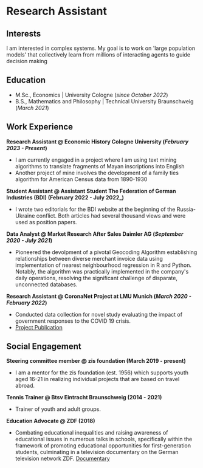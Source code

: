 # Research Assistant

## Interests
I am interested in complex systems. My goal is to work on 'large population models' that collectively learn from millions of interacting agents to guide decision making

## Education							       		
- M.Sc., Economics	| University Cologne (_since October 2022_)         		
- B.S., Mathematics and Philosophy | Technical University Braunschweig (_March 2021_)

## Work Experience

**Research Assistant @ Economic History Cologne University (_February 2023 - Present_)**
- I am currently engaged in a project where I am using text mining algorithms to translate fragments of Mayan inscriptions into English
- Another project of mine involves the development of a family ties algorithm for American Census data from 1890-1930

**Student Assistant @ Assistant Student The Federation of German Industries (BDI) (February 2022 - July 2022_)**
- I wrote two editorials for the BDI website at the beginning of the Russia-Ukraine conflict. Both articles had several thousand views and were used as position papers. 

**Data Analyst @ Market Research After Sales Daimler AG (_September 2020 - July 2021_)**
- Pioneered the devolpment of a pivotal Geocoding Algorithm establishing relationships between diverse merchant invoice data using implementation of nearest neighbourhood regression in R and Python. Notably, the algorithm was practically implemented in the company's daily operations, resolving the significant challenge of disparate, unconnected databases. 
  

**Research Assistant @ CoronaNet Project at LMU Munich (_March 2020 - February 2022_)**
- Conducted data collection for novel study evaluating the impact of government responses to the COVID 19 crisis.
- [Project Publication](https://www.nature.com/articles/s41562-020-0909-7)

## Social Engagement 

**Steering committee member @ zis foundation (March 2019 - present)**
- I am a mentor for the zis foundation (est. 1956) which supports youth aged 16-21 in realizing individual projects that are based on travel abroad. 

**Tennis Trainer @ Btsv Eintracht Braunschweig (2014 - 2021)**
- Trainer of youth and adult groups. 

**Education Advocate @ ZDF (2018)**
- Combating educational inequalities and raising awareness of educational issues in numerous talks in schools, specifically within the framework of promoting educational opportunities for first-generation students, culminating in a television documentary on the German television network ZDF. 
[Documentary](https://www.youtube.com/watch?v=kfKCBck-NYI)





